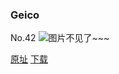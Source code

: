 ### Geico
No.42
![图片不见了~~~](https://imgs.xkcd.com/comics/geico.jpg)

[原址](https://xkcd.com//42) [下载](https://imgs.xkcd.com/comics/geico.jpg)

